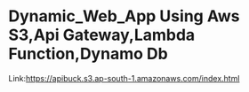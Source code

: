 # Dynamic_Web_App Using Aws S3,Api Gateway,Lambda Function,Dynamo Db
Link:https://apibuck.s3.ap-south-1.amazonaws.com/index.html
